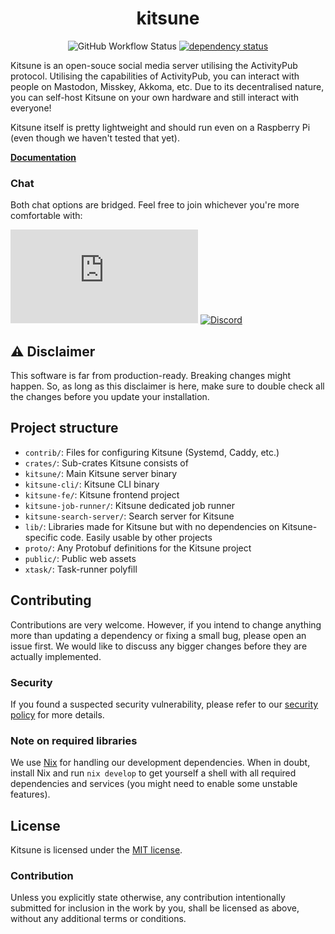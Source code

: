 <div align="center">

# kitsune

![GitHub Workflow Status](https://img.shields.io/github/actions/workflow/status/kitsune-soc/kitsune/rust.yml?style=for-the-badge)
[![dependency status](https://deps.rs/repo/github/kitsune-soc/kitsune/status.svg?style=for-the-badge)](https://deps.rs/repo/github/kitsune-soc/kitsune)

</div>

Kitsune is an open-souce social media server utilising the ActivityPub protocol.
Utilising the capabilities of ActivityPub, you can interact with people on Mastodon, Misskey, Akkoma, etc.
Due to its decentralised nature, you can self-host Kitsune on your own hardware and still interact with everyone!

Kitsune itself is pretty lightweight and should run even on a Raspberry Pi (even though we haven't tested that yet).

**[Documentation](https://docs.joinkitsune.org)**

### Chat

Both chat options are bridged. Feel free to join whichever you're more comfortable with:

[![Matrix](https://img.shields.io/matrix/kitsune-space:matrix.org?label=Matrix%20chat&style=for-the-badge)](https://matrix.to/#/#kitsune-space:matrix.org)
[![Discord](https://img.shields.io/discord/1118538521423138856?label=Discord%20chat&style=for-the-badge)](https://discord.gg/YGAtX7nfrG)

## ⚠ Disclaimer

This software is far from production-ready. Breaking changes might happen.
So, as long as this disclaimer is here, make sure to double check all the changes before you update your installation.

## Project structure

- `contrib/`: Files for configuring Kitsune (Systemd, Caddy, etc.)
- `crates/`: Sub-crates Kitsune consists of
- `kitsune/`: Main Kitsune server binary
- `kitsune-cli/`: Kitsune CLI binary
- `kitsune-fe/`: Kitsune frontend project
- `kitsune-job-runner/`: Kitsune dedicated job runner
- `kitsune-search-server/`: Search server for Kitsune
- `lib/`: Libraries made for Kitsune but with no dependencies on Kitsune-specific code. Easily usable by other projects
- `proto/`: Any Protobuf definitions for the Kitsune project
- `public/`: Public web assets
- `xtask/`: Task-runner polyfill

## Contributing

Contributions are very welcome. However, if you intend to change anything more than updating a dependency or fixing a small bug, please open an issue first.
We would like to discuss any bigger changes before they are actually implemented.

### Security

If you found a suspected security vulnerability, please refer to our [security policy](./SECURITY.md) for more details.

### Note on required libraries

We use [Nix](https://nixos.org) for handling our development dependencies.
When in doubt, install Nix and run `nix develop` to get yourself a shell with all required dependencies and services (you might need to enable some unstable features).

## License

Kitsune is licensed under the [MIT license](http://opensource.org/licenses/MIT).

### Contribution

Unless you explicitly state otherwise, any contribution intentionally submitted for inclusion in the work by you,
shall be licensed as above, without any additional terms or conditions.
